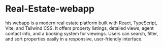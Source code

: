 # Real-Estate-webapp
his webapp is a modern real estate platform built with React, TypeScript, Vite, and Tailwind CSS. It offers property listings, detailed views, agent contact info, and a booking system for viewings. Users can search, filter, and sort properties easily in a responsive, user-friendly interface.
